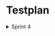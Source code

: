 # Testplan
<details><summary>Sprint 4</summary>
<p>
  
 Feature to be tested | Approach | Test Steps | Responsibilities | Schedule | Pass/Fail |
| --- | --- | --- | --- | --- | --- |
| Login username and password functionality.| Manual testing |<li> Enter username and password in the login form </li> <li>Verify that entering  valid username and passwrd result in user sign in </li> <li>Verify entering wrong username and password results in error</li> | Preet will perform manual testing on UX 1 | 15-18 feb'22 | Pass |  
| Functionality of sign up page and the requirements fo different fields.| Manual testing | <li> Click on signup page and try signing up with username and password </li> <li> Click on signup page and try signing up with invalid username and password verify that sign up fails </li> <li> Click on signup page and try signing up with existing  username and password. Verify sign up fails. </li>  | Pushti will perform the testing on sign up page and \n the requirements | 15-18 feb'22 | Pass  |
| Link between sign up page and login page after filling out the sign up details | Manual testing | <li> Verify after successful sign up, the web application redirects to sign-in page.  </li> | Muhaimin | 15-18 feb'22 | Pass |
| API response | Manual testing with postman software | Checking the response code with postman | Muhaimin will perform API response code test. | 19-21 feb'22 | Pass |
| Database | Verification by inspection | Entering user name and password and inspecting the database for that particular entry | Muhaimin will check for the database connectivity | 19-21 feb'22  | Pass |
| Functionality of new landing page | Manual testing | Take the proper URL and landing page should be displayed as per requirements |  Preet  | 14-18 Mar'22  | Pass |  
| Functionality of settings modal | Manual testing | Selection of catergories  |  Pushti & Muhaimin | 14-18 Mar'22  | Pass |  
| Unit Testing | Automated testing (JEST)| Testing the functionality of code for test.js file |    | 19-22 Mar'22  | Pass |
| Integration Testing | Automated/Manual |  <li>Unit Testing and functionality testing.</li> <li>Check whether Sprint 1 requirements are </li> <li>item2</li> |    |   |  | 
| Regression Testing | Automated/Manual | <li>Unit Testing and functionality testing.</li> <li>Check whether Sprint 1 requirements are valid. </li> <li>Check whether Sprint 2 requirements are valid. </li> |    |   |  |   

</p>
</details>
